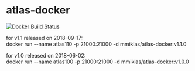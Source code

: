 # atlas-docker
[![Docker Build Status](https://img.shields.io/docker/build/mmiklas/atlas-docker.svg?style=flat-square)](https://hub.docker.com/r/mmiklas/atlas-docker/) 

for v1.1 released on 2018-09-17:  
docker run --name atlas110 -p 21000:21000 -d mmiklas/atlas-docker:v1.1.0  

for v1.0 released on 2018-06-02:  
docker run --name atlas100 -p 21000:21000 -d mmiklas/atlas-docker:v1.0.0    

